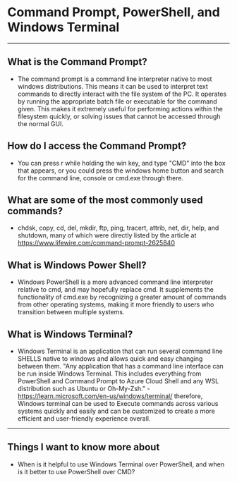 # Command Prompt, PowerShell, and Windows Terminal
--- 
## What is the Command Prompt?
- The command prompt is a command line interpreter native to most windows distributions. This means it can be used to interpret text commands to directly interact with the file system of the PC. It operates by running the appropriate batch file or executable for the command given. This makes it extremely useful for performing actions within the filesystem quickly, or solving issues that cannot be accessed through the normal GUI.
## How do I access the Command Prompt?
- You can press r while holding the win key, and type "CMD" into the box that appears, or you could press the windows home button and search for the command line, console or cmd.exe through there.
## What are some of the most commonly used commands?
- chdsk, copy, cd, del, mkdir, ftp, ping, tracert, attrib, net, dir, help, and shutdown, many of which were directly listed by the article at https://www.lifewire.com/command-prompt-2625840
## What is Windows Power Shell?
- Windows PowerShell is a more advanced command line interpreter relative to cmd, and may hopefully replace cmd. It supplements the functionality of cmd.exe by recognizing a greater amount of commands from other operating systems, making it more friendly to users who transition between multiple systems.
## What is Windows Terminal?
- Windows Terminal is an application that can run several command line SHELLS native to windows and allows quick and easy changing between them.
"Any application that has a command line interface can be run inside Windows Terminal. This includes everything from PowerShell and Command Prompt to Azure Cloud Shell and any WSL distribution such as Ubuntu or Oh-My-Zsh." - https://learn.microsoft.com/en-us/windows/terminal/
therefore, Windows terminal can be used to Execute commands across various systems quickly and easily and can be customized to create a more efficient and user-friendly experience overall.
--- 
## Things I want to know more about
- When is it helpful to use Windows Terminal over PowerShell, and when is it better to use PowerShell over CMD?
